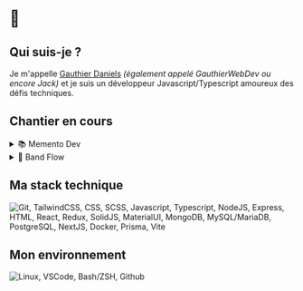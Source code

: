 # 👋

## Qui suis-je ?

Je m'appelle [Gauthier Daniels](https://gauthierdaniels.fr) _(également appelé GauthierWebDev ou encore Jack)_ et je suis un développeur Javascript/Typescript amoureux des défis techniques.

## Chantier en cours

<details>
  <summary>📚 Memento Dev</summary>
  
  > Documentation publique synthétisée à destination des candidats en préparation de titres professionnels dans le développement.

  :octocat: [Repository](https://github.com/preparation-tp/memento-dev)  
  🌐 [Site en ligne](https://memento-dev.fr)  
</details>

<details>
  <summary>🎸 Band Flow</summary>
  > Plateforme de gestion de groupe et d'organisation administrative pour les artistes et professionnels de la scène musicale.
  
  🌐 [Site en ligne](https://bandflow.app)
</details>

## Ma stack technique

<img src="https://skillicons.dev/icons?i=git,tailwindcss,css,scss,javascript,typescript,nodejs,express,html,react,redux,solidjs,materialui,mongodb,mysql,postgresql,nextjs,docker,prisma,vite&perline=12" alt="Git, TailwindCSS, CSS, SCSS, Javascript, Typescript, NodeJS, Express, HTML, React, Redux, SolidJS, MaterialUI, MongoDB, MySQL/MariaDB, PostgreSQL, NextJS, Docker, Prisma, Vite">

## Mon environnement

<img src="https://skillicons.dev/icons?i=linux,vscode,bash,github&perline=12" alt="Linux, VSCode, Bash/ZSH, Github">
